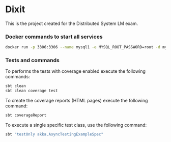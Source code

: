 # Dixit
This is the project created for the Distributed System LM exam.

### Docker commands to start all services
```bash
docker run -p 3306:3306 --name mysql1 -e MYSQL_ROOT_PASSWORD=root -d mysql --default-authentication-plugin=mysql_native_password -h 127.0.0.1
```

### Tests and commands
To performs the tests with coverage enabled execute the following commands:
```bash
sbt clean
sbt clean coverage test
```

To create the coverage reports (HTML pages) execute the following command:
```bash
sbt coverageReport
```
To execute a single specific test class, use the following command:
```bash
sbt "testOnly akka.AsyncTestingExampleSpec"
```